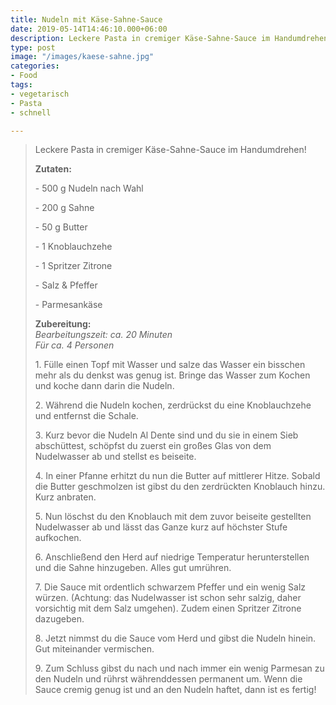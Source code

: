 ```yaml
---
title: Nudeln mit Käse-Sahne-Sauce
date: 2019-05-14T14:46:10.000+06:00
description: Leckere Pasta in cremiger Käse-Sahne-Sauce im Handumdrehen!
type: post
image: "/images/kaese-sahne.jpg"
categories:
- Food
tags:
- vegetarisch
- Pasta
- schnell

---
```

> Leckere Pasta in cremiger Käse-Sahne-Sauce im Handumdrehen!
>
> **Zutaten:**
>
> \- 500 g Nudeln nach Wahl
>
> \- 200 g Sahne
>
> \- 50 g Butter
>
> \- 1 Knoblauchzehe
>
> \- 1 Spritzer Zitrone
>
> \- Salz & Pfeffer
>
> \- Parmesankäse
>
> **Zubereitung:**  
> _Bearbeitungszeit: ca. 20 Minuten  
> Für ca. 4 Personen_
>
> 1\. Fülle einen Topf mit Wasser und salze das Wasser ein bisschen mehr als du denkst was genug ist. Bringe das Wasser zum Kochen und koche dann darin die Nudeln.
>
> 2\. Während die Nudeln kochen, zerdrückst du eine Knoblauchzehe und entfernst die Schale.
>
> 3\. Kurz bevor die Nudeln Al Dente sind und du sie in einem Sieb abschüttest, schöpfst du zuerst ein großes Glas von dem Nudelwasser ab und stellst es beiseite.
>
> 4\. In einer Pfanne erhitzt du nun die Butter auf mittlerer Hitze. Sobald die Butter geschmolzen ist gibst du den zerdrückten Knoblauch hinzu. Kurz anbraten.
>
> 5\. Nun löschst du den Knoblauch mit dem zuvor beiseite gestellten Nudelwasser ab und lässt das Ganze kurz auf höchster Stufe aufkochen.
>
> 6\. Anschließend den Herd auf niedrige Temperatur herunterstellen und die Sahne hinzugeben. Alles gut umrühren.
>
> 7\. Die Sauce mit ordentlich schwarzem Pfeffer und ein wenig Salz würzen. (Achtung: das Nudelwasser ist schon sehr salzig, daher vorsichtig mit dem Salz umgehen). Zudem einen Spritzer Zitrone dazugeben.
>
> 8\. Jetzt nimmst du die Sauce vom Herd und gibst die Nudeln hinein. Gut miteinander vermischen.
>
> 9\. Zum Schluss gibst du nach und nach immer ein wenig Parmesan zu den Nudeln und rührst währenddessen permanent um. Wenn die Sauce cremig genug ist und an den Nudeln haftet, dann ist es fertig!